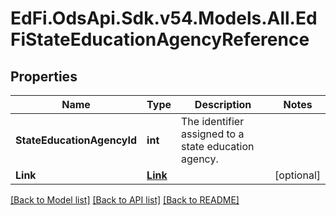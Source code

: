# EdFi.OdsApi.Sdk.v54.Models.All.EdFiStateEducationAgencyReference

## Properties

Name | Type | Description | Notes
------------ | ------------- | ------------- | -------------
**StateEducationAgencyId** | **int** | The identifier assigned to a state education agency. | 
**Link** | [**Link**](Link.md) |  | [optional] 

[[Back to Model list]](../README.md#documentation-for-models) [[Back to API list]](../README.md#documentation-for-api-endpoints) [[Back to README]](../README.md)

